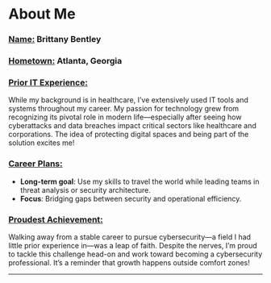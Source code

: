# </ins>About Me</ins>  

### **<ins>Name:</ins>** Brittany Bentley  

### **<ins>Hometown:</ins>** Atlanta, Georgia  

### **<ins>Prior IT Experience:</ins>**  
While my background is in healthcare, I’ve extensively used IT tools and systems throughout my career. My passion for technology grew from recognizing its pivotal role in modern life—especially after seeing how cyberattacks and data breaches impact critical sectors like healthcare and corporations. The idea of protecting digital spaces and being part of the solution excites me!  

### **<ins>Career Plans:</ins>**  
- **Long-term goal**: Use my skills to travel the world while leading teams in threat analysis or security architecture.  
- **Focus**: Bridging gaps between security and operational efficiency.  

### **<ins>Proudest Achievement:</ins>**  
Walking away from a stable career to pursue cybersecurity—a field I had little prior experience in—was a leap of faith. Despite the nerves, I’m proud to tackle this challenge head-on and work toward becoming a cybersecurity professional. It’s a reminder that growth happens outside comfort zones!  

---
